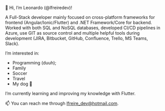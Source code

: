 👋 Hi, I’m Leonardo (@lfreiredev)!

A Full-Stack developer mainly focused on cross-platform frameworks for frontend (Angular/Ionic/Flutter) and .NET Framework/Core for backend.
Worked with both SQL and NoSQL databases, developed CI/CD pipelines in Azure, use GIT as source control and multiple helpful tools during development (JIRA, Bitbucket, GitHub, Confluence, Trello, MS Teams, Slack).

I’m interested in:
- Programming (duuh);
- Family
- Soccer
- Travel
- My dog 👀

I’m currently learning and improving my knowledge with Flutter.

📫 You can reach me through lfreire_dev@hotmail.com.

<!---
lfreiredev/lfreiredev is a ✨ special ✨ repository because its `README.md` (this file) appears on your GitHub profile.
You can click the Preview link to take a look at your changes.
--->
